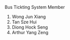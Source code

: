 Bus Tickting System 
Member 
1. Wong Jun Xiang
2. Tan Sze Hui
3. Diong Hock Seng
4. Arthur Yang Zeng
